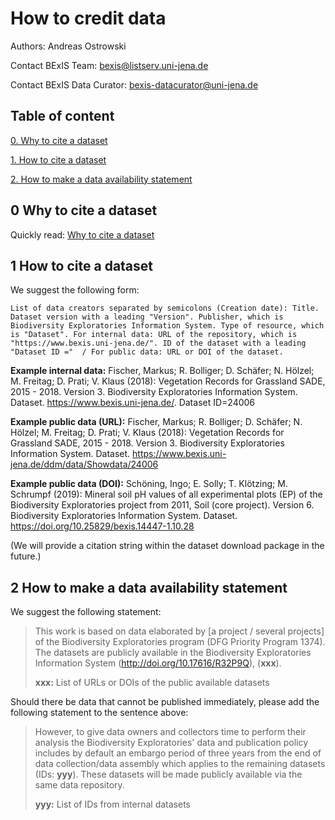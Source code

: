 # How to credit data

Authors: Andreas Ostrowski

Contact BExIS Team: <bexis@listserv.uni-jena.de>

Contact BExIS Data Curator: <bexis-datacurator@uni-jena.de>

## Table of content

[0. Why to cite a dataset](#0-why-to-cite-a-dataset)

[1. How to cite a dataset](#1-how-to-cite-a-dataset)

[2. How to make a data availability statement](#2-how-to-make-a-data-availability-statement)


## 0 Why to cite a dataset
Quickly read: [Why to cite a dataset](https://datacite.org/cite-your-data.html)


## 1 How to cite a dataset

We suggest the following form:

`List of data creators separated by semicolons (Creation date): Title. Dataset version with a leading "Version". Publisher, which is Biodiversity Exploratories Information System. Type of resource, which is "Dataset". For internal data: URL of the repository, which is "https://www.bexis.uni-jena.de/". ID of the dataset with a leading "Dataset ID ="  / For public data: URL or DOI of the dataset.`

**Example internal data:** Fischer, Markus; R. Bolliger; D. Schäfer; N. Hölzel; M. Freitag; D. Prati; V. Klaus (2018): Vegetation Records for Grassland SADE, 2015 - 2018. Version 3. Biodiversity Exploratories Information System. Dataset. https://www.bexis.uni-jena.de/. Dataset ID=24006

**Example public data (URL):** Fischer, Markus; R. Bolliger; D. Schäfer; N. Hölzel; M. Freitag; D. Prati; V. Klaus (2018): Vegetation Records for Grassland SADE, 2015 - 2018. Version 3. Biodiversity Exploratories Information System. Dataset. https://www.bexis.uni-jena.de/ddm/data/Showdata/24006

**Example public data (DOI):** Schöning, Ingo; E. Solly; T. Klötzing; M. Schrumpf (2019): Mineral soil pH values of all experimental plots (EP) of the Biodiversity Exploratories project from 2011, Soil (core project). Version 6. Biodiversity Exploratories Information System. Dataset. https://doi.org/10.25829/bexis.14447-1.10.28

(We will provide a citation string within the dataset download package in the future.)

## 2 How to make a data availability statement

We suggest the following statement:

> This work is based on data elaborated by [a project / several projects] of the Biodiversity Exploratories program (DFG Priority Program 1374). The datasets are publicly available in the Biodiversity Exploratories Information System (http://doi.org/10.17616/R32P9Q), (**xxx**). 
>
> **xxx:** List of URLs or DOIs of the public available datasets 

Should there be data that cannot be published immediately, please add the following statement to the sentence above:

> However, to give data owners and collectors time to perform their analysis the Biodiversity Exploratories' data and publication policy includes by default an embargo period of three years from the end of data collection/data assembly which applies to the remaining datasets (IDs: **yyy**). These datasets will be made publicly available via the same data repository.
>
> **yyy:** List of IDs from internal datasets



